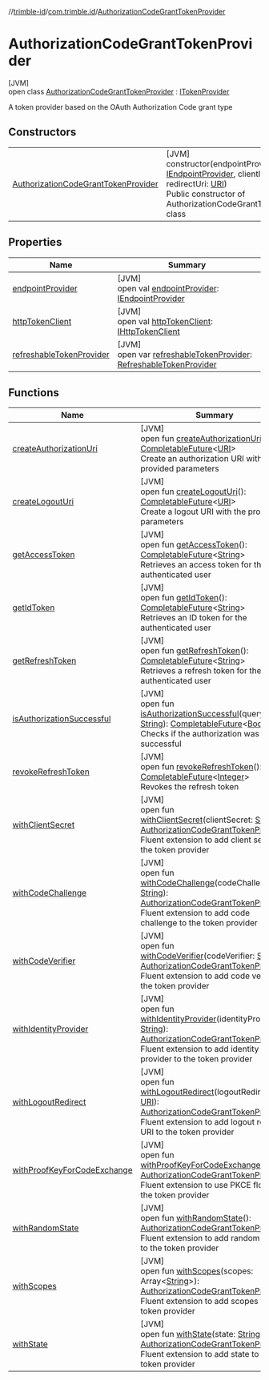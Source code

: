 //[trimble-id](../../../index.md)/[com.trimble.id](../index.md)/[AuthorizationCodeGrantTokenProvider](index.md)

# AuthorizationCodeGrantTokenProvider

[JVM]\
open class [AuthorizationCodeGrantTokenProvider](index.md) : [ITokenProvider](../-i-token-provider/index.md)

A token provider based on the OAuth Authorization Code grant type

## Constructors

| | |
|---|---|
| [AuthorizationCodeGrantTokenProvider](-authorization-code-grant-token-provider.md) | [JVM]<br>constructor(endpointProvider: [IEndpointProvider](../-i-endpoint-provider/index.md), clientId: [String](https://docs.oracle.com/javase/8/docs/api/java/lang/String.html), redirectUri: [URI](https://docs.oracle.com/javase/8/docs/api/java/net/URI.html))<br>Public constructor of AuthorizationCodeGrantTokenProvider class |

## Properties

| Name | Summary |
|---|---|
| [endpointProvider](endpoint-provider.md) | [JVM]<br>open val [endpointProvider](endpoint-provider.md): [IEndpointProvider](../-i-endpoint-provider/index.md) |
| [httpTokenClient](http-token-client.md) | [JVM]<br>open val [httpTokenClient](http-token-client.md): [IHttpTokenClient](../-i-http-token-client/index.md) |
| [refreshableTokenProvider](refreshable-token-provider.md) | [JVM]<br>open var [refreshableTokenProvider](refreshable-token-provider.md): [RefreshableTokenProvider](../-refreshable-token-provider/index.md) |

## Functions

| Name | Summary |
|---|---|
| [createAuthorizationUri](create-authorization-uri.md) | [JVM]<br>open fun [createAuthorizationUri](create-authorization-uri.md)(): [CompletableFuture](https://docs.oracle.com/javase/8/docs/api/java/util/concurrent/CompletableFuture.html)&lt;[URI](https://docs.oracle.com/javase/8/docs/api/java/net/URI.html)&gt;<br>Create an authorization URI with the provided parameters |
| [createLogoutUri](create-logout-uri.md) | [JVM]<br>open fun [createLogoutUri](create-logout-uri.md)(): [CompletableFuture](https://docs.oracle.com/javase/8/docs/api/java/util/concurrent/CompletableFuture.html)&lt;[URI](https://docs.oracle.com/javase/8/docs/api/java/net/URI.html)&gt;<br>Create a logout URI with the provided parameters |
| [getAccessToken](get-access-token.md) | [JVM]<br>open fun [getAccessToken](get-access-token.md)(): [CompletableFuture](https://docs.oracle.com/javase/8/docs/api/java/util/concurrent/CompletableFuture.html)&lt;[String](https://docs.oracle.com/javase/8/docs/api/java/lang/String.html)&gt;<br>Retrieves an access token for the authenticated user |
| [getIdToken](get-id-token.md) | [JVM]<br>open fun [getIdToken](get-id-token.md)(): [CompletableFuture](https://docs.oracle.com/javase/8/docs/api/java/util/concurrent/CompletableFuture.html)&lt;[String](https://docs.oracle.com/javase/8/docs/api/java/lang/String.html)&gt;<br>Retrieves an ID token for the authenticated user |
| [getRefreshToken](get-refresh-token.md) | [JVM]<br>open fun [getRefreshToken](get-refresh-token.md)(): [CompletableFuture](https://docs.oracle.com/javase/8/docs/api/java/util/concurrent/CompletableFuture.html)&lt;[String](https://docs.oracle.com/javase/8/docs/api/java/lang/String.html)&gt;<br>Retrieves a refresh token for the authenticated user |
| [isAuthorizationSuccessful](is-authorization-successful.md) | [JVM]<br>open fun [isAuthorizationSuccessful](is-authorization-successful.md)(queryString: [String](https://docs.oracle.com/javase/8/docs/api/java/lang/String.html)): [CompletableFuture](https://docs.oracle.com/javase/8/docs/api/java/util/concurrent/CompletableFuture.html)&lt;[Boolean](https://docs.oracle.com/javase/8/docs/api/java/lang/Boolean.html)&gt;<br>Checks if the authorization was successful |
| [revokeRefreshToken](revoke-refresh-token.md) | [JVM]<br>open fun [revokeRefreshToken](revoke-refresh-token.md)(): [CompletableFuture](https://docs.oracle.com/javase/8/docs/api/java/util/concurrent/CompletableFuture.html)&lt;[Integer](https://docs.oracle.com/javase/8/docs/api/java/lang/Integer.html)&gt;<br>Revokes the refresh token |
| [withClientSecret](with-client-secret.md) | [JVM]<br>open fun [withClientSecret](with-client-secret.md)(clientSecret: [String](https://docs.oracle.com/javase/8/docs/api/java/lang/String.html)): [AuthorizationCodeGrantTokenProvider](index.md)<br>Fluent extension to add client secret to the token provider |
| [withCodeChallenge](with-code-challenge.md) | [JVM]<br>open fun [withCodeChallenge](with-code-challenge.md)(codeChallenge: [String](https://docs.oracle.com/javase/8/docs/api/java/lang/String.html)): [AuthorizationCodeGrantTokenProvider](index.md)<br>Fluent extension to add code challenge to the token provider |
| [withCodeVerifier](with-code-verifier.md) | [JVM]<br>open fun [withCodeVerifier](with-code-verifier.md)(codeVerifier: [String](https://docs.oracle.com/javase/8/docs/api/java/lang/String.html)): [AuthorizationCodeGrantTokenProvider](index.md)<br>Fluent extension to add code verifier to the token provider |
| [withIdentityProvider](with-identity-provider.md) | [JVM]<br>open fun [withIdentityProvider](with-identity-provider.md)(identityProvider: [String](https://docs.oracle.com/javase/8/docs/api/java/lang/String.html)): [AuthorizationCodeGrantTokenProvider](index.md)<br>Fluent extension to add identity provider to the token provider |
| [withLogoutRedirect](with-logout-redirect.md) | [JVM]<br>open fun [withLogoutRedirect](with-logout-redirect.md)(logoutRedirectUri: [URI](https://docs.oracle.com/javase/8/docs/api/java/net/URI.html)): [AuthorizationCodeGrantTokenProvider](index.md)<br>Fluent extension to add logout redirect URI to the token provider |
| [withProofKeyForCodeExchange](with-proof-key-for-code-exchange.md) | [JVM]<br>open fun [withProofKeyForCodeExchange](with-proof-key-for-code-exchange.md)(): [AuthorizationCodeGrantTokenProvider](index.md)<br>Fluent extension to use PKCE flow for the token provider |
| [withRandomState](with-random-state.md) | [JVM]<br>open fun [withRandomState](with-random-state.md)(): [AuthorizationCodeGrantTokenProvider](index.md)<br>Fluent extension to add random state to the token provider |
| [withScopes](with-scopes.md) | [JVM]<br>open fun [withScopes](with-scopes.md)(scopes: Array&lt;[String](https://docs.oracle.com/javase/8/docs/api/java/lang/String.html)&gt;): [AuthorizationCodeGrantTokenProvider](index.md)<br>Fluent extension to add scopes to the token provider |
| [withState](with-state.md) | [JVM]<br>open fun [withState](with-state.md)(state: [String](https://docs.oracle.com/javase/8/docs/api/java/lang/String.html)): [AuthorizationCodeGrantTokenProvider](index.md)<br>Fluent extension to add state to the token provider |
